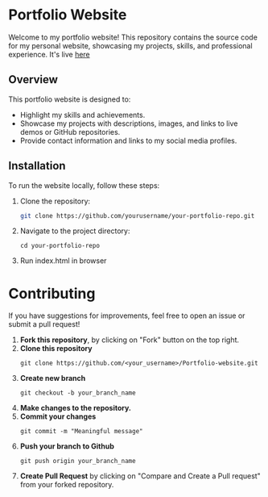 # Portfolio Website

Welcome to my portfolio website! This repository contains the source code for my personal website, showcasing my projects, skills, and professional experience. It's live [here](https://www.dhirajchaurasiya.com.np)

## Overview

This portfolio website is designed to:
- Highlight my skills and achievements.
- Showcase my projects with descriptions, images, and links to live demos or GitHub repositories.
- Provide contact information and links to my social media profiles.

## Installation

To run the website locally, follow these steps:

1. Clone the repository:
   ```bash
   git clone https://github.com/yourusername/your-portfolio-repo.git

2. Navigate to the project directory:
    ```
    cd your-portfolio-repo
    ```
3. Run index.html in browser

# Contributing
If you have suggestions for improvements, feel free to open an issue or submit a pull request!
1. <b>Fork this repository</b>, by clicking on "Fork" button on the top right.
2. <b>Clone this repository</b>
   ```
   git clone https://github.com/<your_username>/Portfolio-website.git
   ```
3. <b>Create new branch</b>
   ```
   git checkout -b your_branch_name
   ```
4. <b>Make changes to the repository.</b>
5. <b>Commit your changes</b>
   ```
   git commit -m "Meaningful message"
   ```
6. <b>Push your branch to Github</b>
   ```
   git push origin your_branch_name
   ```
7. <b>Create Pull Request</b> by clicking on "Compare and Create a Pull request" from your forked repository.
